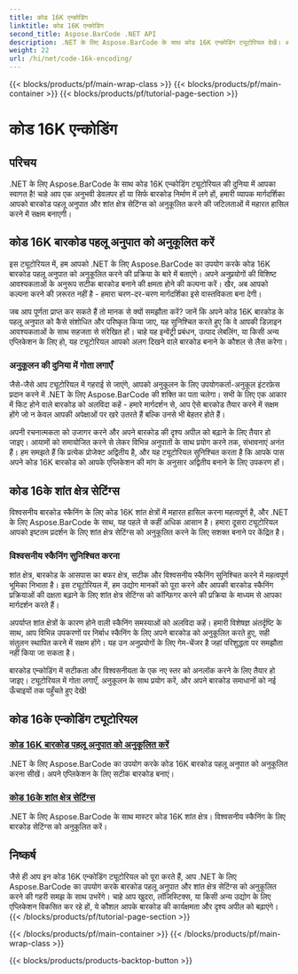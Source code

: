 ```yaml
---
title: कोड 16K एन्कोडिंग
linktitle: कोड 16K एन्कोडिंग
second_title: Aspose.BarCode .NET API
description: .NET के लिए Aspose.BarCode के साथ कोड 16K एन्कोडिंग ट्यूटोरियल देखें। अपने अनुप्रयोगों में सटीक, विश्वसनीय स्कैनिंग के लिए बारकोड पहलू अनुपात और शांत क्षेत्र सेटिंग्स को अनुकूलित करें।
weight: 22
url: /hi/net/code-16k-encoding/
---
```


{{< blocks/products/pf/main-wrap-class >}}
{{< blocks/products/pf/main-container >}}
{{< blocks/products/pf/tutorial-page-section >}}

# कोड 16K एन्कोडिंग


## परिचय

.NET के लिए Aspose.BarCode के साथ कोड 16K एन्कोडिंग ट्यूटोरियल की दुनिया में आपका स्वागत है! चाहे आप एक अनुभवी डेवलपर हों या सिर्फ बारकोड निर्माण में लगे हों, हमारी व्यापक मार्गदर्शिका आपको बारकोड पहलू अनुपात और शांत क्षेत्र सेटिंग्स को अनुकूलित करने की जटिलताओं में महारत हासिल करने में सक्षम बनाएगी।

## कोड 16K बारकोड पहलू अनुपात को अनुकूलित करें

इस ट्यूटोरियल में, हम आपको .NET के लिए Aspose.BarCode का उपयोग करके कोड 16K बारकोड पहलू अनुपात को अनुकूलित करने की प्रक्रिया के बारे में बताएंगे। अपने अनुप्रयोगों की विशिष्ट आवश्यकताओं के अनुरूप सटीक बारकोड बनाने की क्षमता होने की कल्पना करें। खैर, अब आपको कल्पना करने की ज़रूरत नहीं है - हमारा चरण-दर-चरण मार्गदर्शिका इसे वास्तविकता बना देगी।

जब आप पूर्णता प्राप्त कर सकते हैं तो मानक से क्यों समझौता करें? जानें कि अपने कोड 16K बारकोड के पहलू अनुपात को कैसे संशोधित और परिष्कृत किया जाए, यह सुनिश्चित करते हुए कि वे आपकी डिज़ाइन आवश्यकताओं के साथ सहजता से संरेखित हों। चाहे यह इन्वेंट्री प्रबंधन, उत्पाद लेबलिंग, या किसी अन्य एप्लिकेशन के लिए हो, यह ट्यूटोरियल आपको अलग दिखने वाले बारकोड बनाने के कौशल से लैस करेगा।

### अनुकूलन की दुनिया में गोता लगाएँ

जैसे-जैसे आप ट्यूटोरियल में गहराई से जाएंगे, आपको अनुकूलन के लिए उपयोगकर्ता-अनुकूल इंटरफ़ेस प्रदान करने में .NET के लिए Aspose.BarCode की शक्ति का पता चलेगा। सभी के लिए एक आकार में फिट होने वाले बारकोड को अलविदा कहें - हमारे मार्गदर्शन से, आप ऐसे बारकोड तैयार करने में सक्षम होंगे जो न केवल आपकी अपेक्षाओं पर खरे उतरते हैं बल्कि उनसे भी बेहतर होते हैं।

अपनी रचनात्मकता को उजागर करने और अपने बारकोड की दृश्य अपील को बढ़ाने के लिए तैयार हो जाइए। आयामों को समायोजित करने से लेकर विभिन्न अनुपातों के साथ प्रयोग करने तक, संभावनाएं अनंत हैं। हम समझते हैं कि प्रत्येक प्रोजेक्ट अद्वितीय है, और यह ट्यूटोरियल सुनिश्चित करता है कि आपके पास अपने कोड 16K बारकोड को आपके एप्लिकेशन की मांग के अनुसार अद्वितीय बनाने के लिए उपकरण हों।

## कोड 16के शांत क्षेत्र सेटिंग्स

विश्वसनीय बारकोड स्कैनिंग के लिए कोड 16K शांत क्षेत्रों में महारत हासिल करना महत्वपूर्ण है, और .NET के लिए Aspose.BarCode के साथ, यह पहले से कहीं अधिक आसान है। हमारा दूसरा ट्यूटोरियल आपको इष्टतम प्रदर्शन के लिए शांत क्षेत्र सेटिंग्स को अनुकूलित करने के लिए सशक्त बनाने पर केंद्रित है।

### विश्वसनीय स्कैनिंग सुनिश्चित करना

शांत क्षेत्र, बारकोड के आसपास का बफर क्षेत्र, सटीक और विश्वसनीय स्कैनिंग सुनिश्चित करने में महत्वपूर्ण भूमिका निभाता है। इस ट्यूटोरियल में, हम उद्योग मानकों को पूरा करने और आपकी बारकोड स्कैनिंग प्रक्रियाओं की दक्षता बढ़ाने के लिए शांत क्षेत्र सेटिंग्स को कॉन्फ़िगर करने की प्रक्रिया के माध्यम से आपका मार्गदर्शन करते हैं।

अपर्याप्त शांत क्षेत्रों के कारण होने वाली स्कैनिंग समस्याओं को अलविदा कहें। हमारी विशेषज्ञ अंतर्दृष्टि के साथ, आप विभिन्न उपकरणों पर निर्बाध स्कैनिंग के लिए अपने बारकोड को अनुकूलित करते हुए, सही संतुलन स्थापित करने में सक्षम होंगे। यह उन अनुप्रयोगों के लिए गेम-चेंजर है जहां परिशुद्धता पर समझौता नहीं किया जा सकता है।

बारकोड एन्कोडिंग में सटीकता और विश्वसनीयता के एक नए स्तर को अनलॉक करने के लिए तैयार हो जाइए। ट्यूटोरियल में गोता लगाएँ, अनुकूलन के साथ प्रयोग करें, और अपने बारकोड समाधानों को नई ऊँचाइयों तक पहुँचते हुए देखें!
## कोड 16के एन्कोडिंग ट्यूटोरियल
### [कोड 16K बारकोड पहलू अनुपात को अनुकूलित करें](./code-16k-aspect-ratio-customization/)
.NET के लिए Aspose.BarCode का उपयोग करके कोड 16K बारकोड पहलू अनुपात को अनुकूलित करना सीखें। अपने एप्लिकेशन के लिए सटीक बारकोड बनाएं।
### [कोड 16के शांत क्षेत्र सेटिंग्स](./code-16k-quiet-zone-settings/)
.NET के लिए Aspose.BarCode के साथ मास्टर कोड 16K शांत क्षेत्र। विश्वसनीय स्कैनिंग के लिए बारकोड सेटिंग्स को अनुकूलित करें।

## निष्कर्ष

जैसे ही आप इन कोड 16K एन्कोडिंग ट्यूटोरियल को पूरा करते हैं, आप .NET के लिए Aspose.BarCode का उपयोग करके बारकोड पहलू अनुपात और शांत क्षेत्र सेटिंग्स को अनुकूलित करने की गहरी समझ के साथ उभरेंगे। चाहे आप खुदरा, लॉजिस्टिक्स, या किसी अन्य उद्योग के लिए एप्लिकेशन विकसित कर रहे हों, ये कौशल आपके बारकोड की कार्यक्षमता और दृश्य अपील को बढ़ाएंगे।
{{< /blocks/products/pf/tutorial-page-section >}}

{{< /blocks/products/pf/main-container >}}
{{< /blocks/products/pf/main-wrap-class >}}

{{< blocks/products/products-backtop-button >}}
